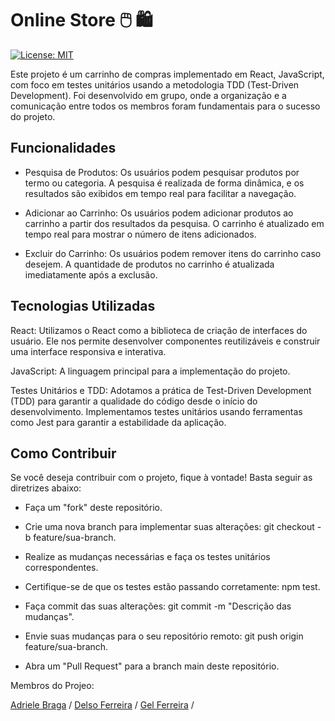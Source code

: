 <h1>Online Store 🖱️ 🛍️</h1>

[![License: MIT](https://img.shields.io/badge/License-MIT-blue.svg)](https://github.com/delso-ferreira/online-store/blob/main/LICENSE)


Este projeto é um carrinho de compras implementado em React, JavaScript, com foco em testes unitários usando a metodologia TDD (Test-Driven Development). Foi desenvolvido em grupo, onde a organização e a comunicação entre todos os membros foram fundamentais para o sucesso do projeto.

<h2>Funcionalidades</h2>

* Pesquisa de Produtos: Os usuários podem pesquisar produtos por termo ou categoria. A pesquisa é realizada de forma dinâmica, e os resultados são exibidos em tempo real para facilitar a navegação.

* Adicionar ao Carrinho: Os usuários podem adicionar produtos ao carrinho a partir dos resultados da pesquisa. O carrinho é atualizado em tempo real para mostrar o número de itens adicionados.

* Excluir do Carrinho: Os usuários podem remover itens do carrinho caso desejem. A quantidade de produtos no carrinho é atualizada imediatamente após a exclusão.

<h2>Tecnologias Utilizadas</h2>

React: Utilizamos o React como a biblioteca de criação de interfaces do usuário. Ele nos permite desenvolver componentes reutilizáveis e construir uma interface responsiva e interativa.

JavaScript: A linguagem principal para a implementação do projeto.

Testes Unitários e TDD: Adotamos a prática de Test-Driven Development (TDD) para garantir a qualidade do código desde o início do desenvolvimento. Implementamos testes unitários usando ferramentas como Jest para garantir a estabilidade da aplicação.

<h2>Como Contribuir</h2>

Se você deseja contribuir com o projeto, fique à vontade! Basta seguir as diretrizes abaixo:

* Faça um "fork" deste repositório.

* Crie uma nova branch para implementar suas alterações: git checkout -b feature/sua-branch.

* Realize as mudanças necessárias e faça os testes unitários correspondentes.

* Certifique-se de que os testes estão passando corretamente: npm test.

* Faça commit das suas alterações: git commit -m "Descrição das mudanças".

* Envie suas mudanças para o seu repositório remoto: git push origin feature/sua-branch.

* Abra um "Pull Request" para a branch main deste repositório.

Membros do Projeo:

<a href="https://github.com/adrielle-b">Adriele Braga</a> /
<a href="https://github.com/delso-ferreira">Delso Ferreira</a> /
<a href="https://github.com/GelFerreira">Gel Ferreira</a> /

